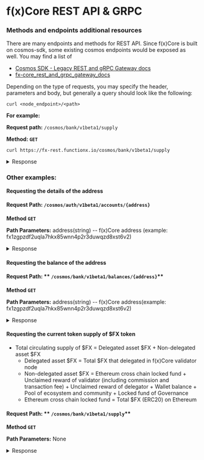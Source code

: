 # f(x)Core REST API & GRPC

### Methods and endpoints additional resources

There are many endpoints and methods for REST API. Since f(x)Core is built on cosmos-sdk, some existing cosmos endpoints would be exposed as well. You may find a list of

* [Cosmos SDK - Legacy REST and gRPC Gateway docs](https://v1.cosmos.network/rpc/v0.42.6)
* [fx-core\_rest\_and\_grpc\_gateway\_docs](https://app.swaggerhub.com/apis/functionx/fx-core\_rest\_and\_g\_rpc\_gateway\_docs/1.0.0#/)

Depending on the type of requests, you may specify the header, parameters and body, but generally a query should look like the following:

```
curl <node_endpoint>/<path>
```

**For example:**

**Request path:** `/cosmos/bank/v1beta1/supply`

**Method: `GET`**

```
curl https://fx-rest.functionx.io/cosmos/bank/v1beta1/supply
```

<details>

<summary>Response</summary>

```shell
{
  "supply": [
    {
      "denom": "FX",
      "amount": "496223453338977974284188508"
    },
    {
      "denom": "eth0x0FD10b9899882a6f2fcb5c371E17e70FdEe00C38",
      "amount": "28994724975171599793484405"
    },
    {
      "denom": "ibc/F08B62C2C1BE9E52942617489CAB1E94537FE3849F8EEC910B142468C340EB0D",
      "amount": "222957280749898486123894"
    },
    {
      "denom": "polygon0xc2132D05D31c914a87C6611C10748AEb04B58e8F",
      "amount": "20131249"
    },
    {
      "denom": "tronTR7NHqjeKQxGTCi8q8ZY4pL8otSzgjLj6t",
      "amount": "195780912"
    }
  ]
}
```

</details>

### Other examples:

**Requesting the details of the address**

#### Request **Path:** `/cosmos/auth/v1beta1/accounts/{address}`

**Method `GET`**

**Path Parameters:** address(string) -- f(x)Core address (example: fx1zgpzdf2uqla7hkx85wnn4p2r3duwqzd8xst6v2)

<details>

<summary>Response</summary>

```shell
{
  "account": {
    "@type": "/cosmos.auth.v1beta1.BaseAccount",
    "address": "fx1zgpzdf2uqla7hkx85wnn4p2r3duwqzd8xst6v2",
    "pub_key": {
      "@type": "/cosmos.crypto.secp256k1.PubKey",
      "key": "A9O/arb3WCKylChhVxfA1IFXBnfi8NtAMdnoR9H5VlAs"
    },
    "account_number": "0",
    "sequence": "1"
  }
}
```

</details>

#### Requesting the balance of the address

#### Request Path: ** `/cosmos/bank/v1beta1/balances/{address}`**

**Method `GET`**

**Path Parameters:** address(string) -- f(x)Core address(example: fx1zgpzdf2uqla7hkx85wnn4p2r3duwqzd8xst6v2)

<details>

<summary>Response</summary>

```shell
{
  "balances": [
    {
      "denom": "FX",
      "amount": "2999900000000000000000000"
    }
  ],
  "pagination": {
    "next_key": null,
    "total": "1"
  }
}
```

</details>

#### Requesting the current token supply of $FX token

* Total circulating supply of $FX = Delegated asset $FX + Non-delegated asset $FX
  * Delegated asset $FX = Total $FX that delegated in f(x)Core validator node
  * Non-delegated asset $FX = Ethereum cross chain locked fund + Unclaimed reward of validator (including commission and transaction fee) + Unclaimed reward of delegator + Wallet balance + Pool of ecosystem and community + Locked fund of Governance
  * Ethereum cross chain locked fund = Total $FX (ERC20) on Ethereum

#### Request Path: ** `/cosmos/bank/v1beta1/supply`**

**Method `GET`**

**Path Parameters:** None

<details>

<summary>Response</summary>

```shell
{
  "supply": [
    {
      "denom": "FX",
      "amount": "438724604960126741923659830"
    }
  ]
}
```

</details>
